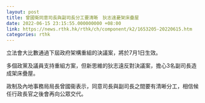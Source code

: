 ```yaml
---
layout: post
title: 曾國衛同意司長與副司長分工要清晰　狄志遠憂架床疊屋
date: 2022-06-15 23:15:55.000000000 +08:00
link: https://news.rthk.hk/rthk/ch/component/k2/1653205-20220615.htm
categories: rthk
---
```


立法會大比數通過下屆政府架構重組的決議案，將於7月1日生效。

多個政黨及議員支持重組方案，但新思維的狄志遠反對決議案，擔心3名副司長造成架床疊屋。

政制及內地事務局局長曾國衞表示，同意司長與副司長之間要有清晰分工，相信候任行政長官之後會再向公眾交代。
